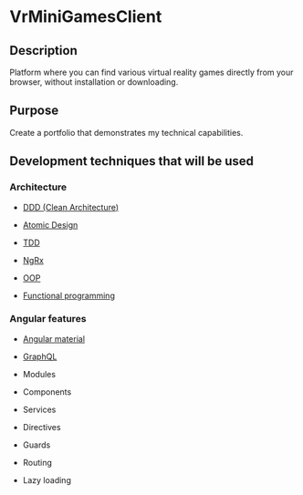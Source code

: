 # VrMiniGamesClient

## Description
Platform where you can find various virtual reality games directly from your browser, without installation or downloading.

## Purpose
Create a portfolio that demonstrates my technical capabilities.

## Development techniques that will be used
 ### Architecture
 - [DDD (Clean Architecture)](https://www.youtube.com/watch?v=g5z_8ecIic0&list=PL6PxPH2IZvJre4df2MIIiwJ3zFYffis7i)
 
 - [Atomic Design](https://medium.com/weekly-webtips/angular-clean-arquitecture-d40e9c50f51)
 
 - [TDD](https://dev.to/qarunqb/tdd-in-angular-the-basics-of-general-testing-2bfb)
 
 - [NgRx](https://ngrx.io)
 
 - [OOP](https://www.typescriptlang.org/docs/)
 
 - [Functional programming](https://medium.com/@lizfaria/intro-to-es6-and-functional-programming-in-javascript-4bf25b7b8e63)
 
 ### Angular features
 
 - [Angular material](https://material.angular.io)
 
 - [GraphQL](https://apollo-angular.com/docs/)
 
 - Modules
 
 - Components
 
 - Services
 
 - Directives
 
 - Guards
 
 - Routing
 
 - Lazy loading
